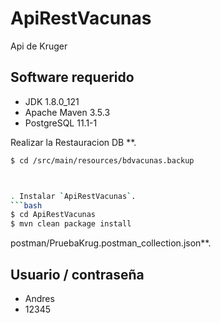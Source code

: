 # ApiRestVacunas
Api de Kruger



## Software requerido
- JDK 1.8.0_121
- Apache Maven 3.5.3
- PostgreSQL 11.1-1

Realizar la Restauracion DB **.
```bash
$ cd /src/main/resources/bdvacunas.backup  



. Instalar `ApiRestVacunas`.
```bash
$ cd ApiRestVacunas
$ mvn clean package install
```

postman/PruebaKrug.postman_collection.json**.

## Usuario / contraseña
- Andres
- 12345
